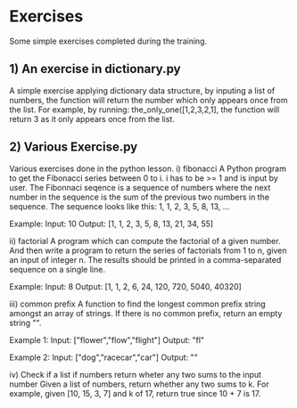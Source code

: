 # Exercises
Some simple exercises completed during the training.

## 1) An exercise in dictionary.py
A simple exercise applying dictionary data structure, by inputing a list of numbers, the function will return the number which only appears once from the list. For example, by running: the_only_one([1,2,3,2,1], the function will return 3 as it only appears once from the list.

## 2) Various Exercise.py
Various exercises done in the python lesson.
i) fibonacci A Python program to get the Fibonacci series between 0 to i. i has to be >= 1 and is input by user. The Fibonnaci seqence is a sequence of numbers where the next number in the sequence is the sum of the previous two numbers in the sequence. The sequence looks like this: 1, 1, 2, 3, 5, 8, 13, …

Example: Input: 10 Output: [1, 1, 2, 3, 5, 8, 13, 21, 34, 55]

ii) factorial A program which can compute the factorial of a given number. And then write a program to return the series of factorials from 1 to n, given an input of integer n. The results should be printed in a comma-separated sequence on a single line.

Example: Input: 8 Output: [1, 1, 2, 6, 24, 120, 720, 5040, 40320]

iii) common prefix A function to find the longest common prefix string amongst an array of strings. If there is no common prefix, return an empty string "".

Example 1: Input: ["flower","flow","flight"] Output: "fl"

Example 2: Input: ["dog","racecar","car"] Output: ""

iv) Check if a list if numbers return wheter any two sums to the input number Given a list of numbers, return whether any two sums to k. For example, given [10, 15, 3, 7] and k of 17, return true since 10 + 7 is 17.
